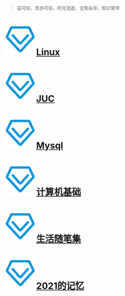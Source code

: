 >  寇可往，吾亦可往，时光流逝，无知永存，知识常伴

# [<img src = "2021/images/ky/zhuanyeke.png" height =100 width = 100>Linux](./Linux.md)

# [<img src = "2021/images/ky/zhuanyeke.png" height =100 width = 100>JUC](./JUC.md)

# [<img src = "2021/images/ky/zhuanyeke.png" height =100 width = 100>Mysql](./Mysql.md)

# [<img src = "2021/images/ky/zhuanyeke.png" height =100 width = 100>计算机基础](./计算机基础.md)

# [<img src = "2021/images/ky/zhuanyeke.png" height =100 width = 100>生活随笔集](./随笔集/guide.md)

# [<img src = "2021/images/ky/zhuanyeke.png" height =100 width = 100>2021的记忆](./2021/index.md)

